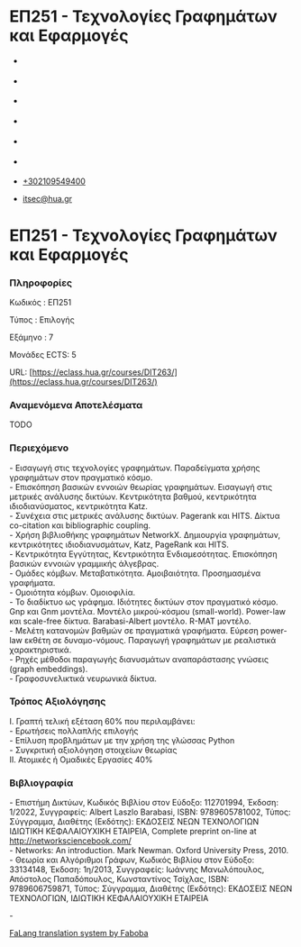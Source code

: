 ΕΠ251 - Τεχνολογίες Γραφημάτων και Εφαρμογές
===============  

*   [](https://www.facebook.com/ditharokopio)
*   [](https://www.youtube.com/channel/UCEHkYirpXF1nSLxDCrfDZ4A)
*   [](https://www.linkedin.com/company/77699385)
*   [](https://www.instagram.com/dithua)

*   [](https://dit.hua.gr/index.php/el/studies/undergraduate-studies?view=article&id=1899:ep261-proegmena-themata-leitourgikon-systematon&catid=93:dit-undergraduate-courses-5)
*   [](https://dit.hua.gr/index.php/en/studies/undergraduate-studies?view=article&id=1899:ep261-advanced-topics-in-operating-systems&catid=93:dit-undergraduate-courses-5)

*   [+302109549400](tel:+302109549400)
*   [itsec@hua.gr](mailto:itsec@hua.gr)

ΕΠ251 - Τεχνολογίες Γραφημάτων και Εφαρμογές
============================================

### Πληροφορίες

Κωδικός : ΕΠ251

Τύπος : Επιλογής

Εξάμηνο : 7

Μονάδες ECTS: 5

URL: [https://eclass.hua.gr/courses/DIT263/](https://eclass.hua.gr/courses/DIT263/)

### Αναμενόμενα Αποτελέσματα

TODO

### Περιεχόμενο

\- Εισαγωγή στις τεχνολογίες γραφημάτων. Παραδείγματα χρήσης γραφημάτων στον πραγματικό κόσμο.  
\- Επισκόπηση βασικών εννοιών θεωρίας γραφημάτων. Εισαγωγή στις μετρικές ανάλυσης δικτύων. Κεντρικότητα βαθμού, κεντρικότητα ιδιοδιανύσματος, κεντρικότητα Katz.  
\- Συνέχεια στις μετρικές ανάλυσης δικτύων. Pagerank και HITS. Δίκτυα co-citation και bibliographic coupling.  
\- Χρήση βιβλιοθήκης γραφημάτων NetworkX. Δημιουργία γραφημάτων, κεντρικότητες ιδιοδιανυσμάτων, Katz, PageRank και HITS.  
\- Κεντρικότητα Εγγύτητας, Κεντρικότητα Ενδιαμεσότητας. Επισκόπηση βασικών εννοιών γραμμικής άλγεβρας.  
\- Ομάδες κόμβων. Μεταβατικότητα. Αμοιβαιότητα. Προσημασμένα γραφήματα.  
\- Ομοιότητα κόμβων. Ομοιοφιλία.  
\- Το διαδίκτυο ως γράφημα. Ιδιότητες δικτύων στον πραγματικό κόσμο. Gnp και Gnm μοντέλα. Μοντέλο μικρού-κόσμου (small-world). Power-law και scale-free δίκτυα. Barabasi-Albert μοντέλο. R-MAT μοντέλο.  
\- Μελέτη κατανομών βαθμών σε πραγματικά γραφήματα. Εύρεση power-law εκθέτη σε δυναμο-νόμους. Παραγωγή γραφημάτων με ρεαλιστικά χαρακτηριστικά.  
\- Ρηχές μέθοδοι παραγωγής διανυσμάτων αναπαράστασης γνώσεις (graph embeddings).  
\- Γραφοσυνελικτικά νευρωνικά δίκτυα.

### Τρόπος Αξιολόγησης

Ι. Γραπτή τελική εξέταση 60% που περιλαμβάνει:  
\- Ερωτήσεις πολλαπλής επιλογής  
\- Επίλυση προβλημάτων με την χρήση της γλώσσας Python  
\- Συγκριτική αξιολόγηση στοιχείων θεωρίας  
ΙΙ. Ατομικές ή Ομαδικές Εργασίες 40%

### Βιβλιογραφία

\- Επιστήμη Δικτύων, Κωδικός Βιβλίου στον Εύδοξο: 112701994, Έκδοση: 1/2022, Συγγραφείς: Albert Laszlo Barabasi, ISBN: 9789605781002, Τύπος: Σύγγραμμα, Διαθέτης (Εκδότης): ΕΚΔΟΣΕΙΣ ΝΕΩΝ ΤΕΧΝΟΛΟΓΙΩΝ ΙΔΙΩΤΙΚΗ ΚΕΦΑΛΑΙΟΥΧΙΚΗ ΕΤΑΙΡΕΙΑ, Complete preprint on-line at http://networksciencebook.com/  
\- Networks: An introduction. Mark Newman. Oxford University Press, 2010.  
\- Θεωρία και Αλγόριθμοι Γράφων, Κωδικός Βιβλίου στον Εύδοξο: 33134148, Έκδοση: 1η/2013, Συγγραφείς: Ιωάννης Μανωλόπουλος, Απόστολος Παπαδόπουλος, Κωνσταντίνος Τσίχλας, ISBN: 9789606759871, Τύπος: Σύγγραμμα, Διαθέτης (Εκδότης): ΕΚΔΟΣΕΙΣ ΝΕΩΝ ΤΕΧΝΟΛΟΓΙΩΝ, ΙΔΙΩΤΙΚΗ ΚΕΦΑΛΑΙΟΥΧΙΚΗ ΕΤΑΙΡΕΙΑ

\-

[FaLang translation system by Faboba](http://www.faboba.com/ "Faboba : Création de composantJoomla")

[](https://dit.hua.gr/index.php/el/studies/undergraduate-studies?view=article&id=1920:ep251-technologies-graphematon-kai-epharmoges&catid=95#)